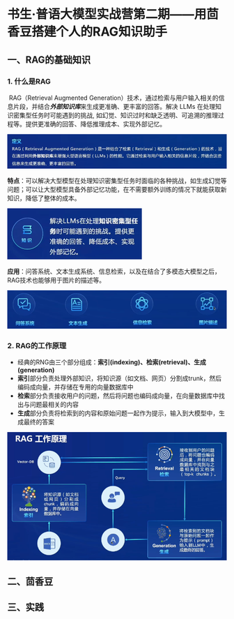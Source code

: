 # 书生·普语大模型实战营第二期——用茴香豆搭建个人的RAG知识助手

## 一、RAG的基础知识

### 1. 什么是RAG

​	RAG（Retrieval Augmented Generation）技术，通过检索与用户输入相关的信息片段，并结合***外部知识库***来生成更准确、更丰富的回答。解决 LLMs 在处理知识密集型任务时可能遇到的挑战, 如幻觉、知识过时和缺乏透明、可追溯的推理过程等。提供更准确的回答、降低推理成本、实现外部记忆。

![image-20240408094755689](./assets/image-20240408094755689.png)

**特点**：可以解决大型模型在处理知识密集型任务时面临的各种挑战，如生成幻觉等问题；可以让大型模型具备外部记忆功能，在不需要额外训练的情况下就能获取新知识，降低了整体的成本。

![image-20240408095500160](./assets/image-20240408095500160.png)

**应用**：问答系统、文本生成系统、信息检索，以及在结合了多模态大模型之后，RAG技术也能够用于图片的描述等。

![image-20240408095527430](./assets/image-20240408095527430.png)

### 2. RAG的工作原理

- 经典的RNG由三个部分组成：**索引(indexing)、检索(retrieval)、生成(generation)**
- **索引**部分负责处理外部知识，将知识源（如文档、网页）分割成trunk，然后编码成向量，并存储在专用的向量数据库中
- **检索**部分负责接收用户的问题，然后将问题也编码成向量，在向量数据库中找出与问题最相关的内容
- **生成**部分负责将检索到的内容和原始问题一起作为提示，输入到大模型中，生成最终的答案

![image-20240408095743502](./assets/image-20240408095743502.png)

















## 二、茴香豆









## 三、实践